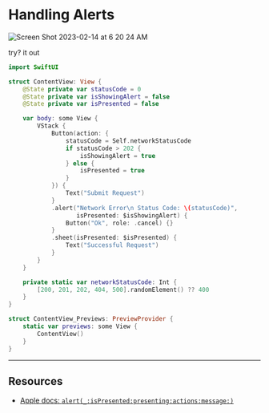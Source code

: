 # Handling Alerts

![Screen Shot 2023-02-14 at 6 20 24 AM](https://user-images.githubusercontent.com/1819208/218722366-042e38b0-de66-4cf6-a173-7a4157134166.png)


try? it out 

```swift
import SwiftUI

struct ContentView: View {
    @State private var statusCode = 0
    @State private var isShowingAlert = false
    @State private var isPresented = false

    var body: some View {
        VStack {
            Button(action: {
                statusCode = Self.networkStatusCode
                if statusCode > 202 {
                    isShowingAlert = true
                } else {
                    isPresented = true
                }
            }) {
                Text("Submit Request")
            }
            .alert("Network Error\n Status Code: \(statusCode)",
                   isPresented: $isShowingAlert) {
                Button("Ok", role: .cancel) {}
            }
            .sheet(isPresented: $isPresented) {
                Text("Successful Request")
            }
        }
    }

    private static var networkStatusCode: Int {
        [200, 201, 202, 404, 500].randomElement() ?? 400
    }
}

struct ContentView_Previews: PreviewProvider {
    static var previews: some View {
        ContentView()
    }
}
```

***

## Resources

* [Apple docs: `alert(_:isPresented:presenting:actions:message:)`](https://developer.apple.com/documentation/swiftui/view/alert(_:ispresented:presenting:actions:message:)-8584l)
